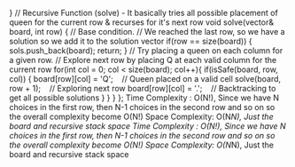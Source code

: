 }
// Recursive Function (solve) - It basically tries all possible placement of queen for the current row & recurses for it's next row
void solve(vector<string>& board, int row) {
// Base condition.
// We reached the last row, so we have a solution so we add it to the solution vector
if(row == size(board)) {
sols.push_back(board);
return;
}
// Try placing a queen on each column for a given row.
// Explore next row by placing Q at each valid column for the current row
for(int col = 0; col < size(board); col++){
if(isSafe(board, row, col)) {
board[row][col] = 'Q';    // Queen placed on a valid cell
solve(board, row + 1);    // Exploring next row
board[row][col] = '.';    // Backtracking to get all possible solutions
}
}
}
};
Time Complexity : O(N!), Since we have N choices in the first row, then N-1 choices in the second row and so on so the overall complexity become O(N!)
Space Complexity: O(N*N), Just the board and recursive stack space
Time Complexity : O(N!), Since we have N choices in the first row, then N-1 choices in the second row and so on so the overall complexity become O(N!)
Space Complexity: O(N*N), Just the board and recursive stack space